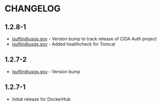CHANGELOG
===

1.2.8-1
---

- isuftin@usgs.gov - Version bump to track release of CIDA Auth project
- isuftin@usgs.gov - Added healthcheck for Tomcat


1.2.7-2
---

- isuftin@usgs.gov - Version bump


1.2.7-1
---

- Initial release for DockerHub
